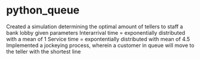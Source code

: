 # python_queue
Created a simulation determining the optimal amount of tellers to staff a bank lobby given parameters
Interarrival time = exponentially distributed with a mean of 1
Service time = expontentially distributed with mean of 4.5
Implemented a jockeying process, wherein a customer in queue will move to the teller with the shortest line
